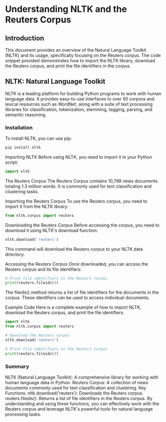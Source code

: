 # Understanding NLTK and the Reuters Corpus

## Introduction

This document provides an overview of the Natural Language Toolkit (NLTK) and its usage, specifically focusing on the Reuters corpus. The code snippet provided demonstrates how to import the NLTK library, download the Reuters corpus, and print the file identifiers in the corpus.

## NLTK: Natural Language Toolkit

NLTK is a leading platform for building Python programs to work with human language data. It provides easy-to-use interfaces to over 50 corpora and lexical resources such as WordNet, along with a suite of text processing libraries for classification, tokenization, stemming, tagging, parsing, and semantic reasoning.

### Installation

To install NLTK, you can use pip:

```bash
pip install nltk
```
Importing NLTK
Before using NLTK, you need to import it in your Python script:

```python
import nltk
```
The Reuters Corpus
The Reuters Corpus contains 10,788 news documents totaling 1.3 million words. It is commonly used for text classification and clustering tasks.

Importing the Reuters Corpus
To use the Reuters corpus, you need to import it from the NLTK library:
```python
from nltk.corpus import reuters
```
Downloading the Reuters Corpus
Before accessing the corpus, you need to download it using NLTK's download function:
```python
nltk.download('reuters')
```
This command will download the Reuters corpus to your NLTK data directory.

Accessing the Reuters Corpus
Once downloaded, you can access the Reuters corpus and its file identifiers:
```python
# Print file identifiers in the Reuters corpus
print(reuters.fileids())
```
The fileids() method returns a list of file identifiers for the documents in the corpus. These identifiers can be used to access individual documents.

Example Code
Here is a complete example of how to import NLTK, download the Reuters corpus, and print the file identifiers:

```python
import nltk
from nltk.corpus import reuters

# Download the Reuters corpus
nltk.download('reuters')

# Print file identifiers in the Reuters corpus
print(reuters.fileids())
```
### Summary
NLTK (Natural Language Toolkit): A comprehensive library for working with human language data in Python.
Reuters Corpus: A collection of news documents commonly used for text classification and clustering.
Key Functions:
nltk.download('reuters'): Downloads the Reuters corpus.
reuters.fileids(): Returns a list of file identifiers in the Reuters corpus.
By understanding and using these functions, you can effectively work with the Reuters corpus and leverage NLTK's powerful tools for natural language processing tasks.